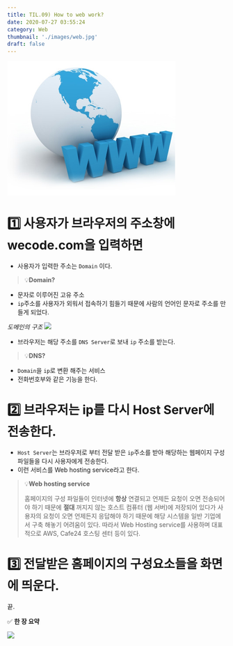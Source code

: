 ```yaml
---
title: TIL.09) How to web work?
date: 2020-07-27 03:55:24
category: Web
thumbnail: './images/web.jpg'
draft: false
---
```


![](./images/web.jpg)

# 1️⃣ 사용자가 브라우저의 주소창에 wecode.com을 입력하면

- 사용자가 입력한 주소는 `Domain` 이다.

> 💡**Domain?**
- 문자로 이루어진 고유 주소
- `ip`주소를 사용자가 외워서 접속하기 힘들기 때문에 사람의 언어인 문자로 주소를 만들게 되었다.
>
*도메인의 구조*
![](https://images.velog.io/images/yongineer1990/post/acd39681-8fcb-4a3a-8401-26def6897854/image.png)

- 브라우저는 해당 주소를 `DNS Server`로 보내 `ip` 주소를 받는다.

> 💡**DNS?**
- `Domain`을 `ip`로 변환 해주는 서비스
- 전화번호부와 같은 기능을 한다.

# 2️⃣ 브라우저는 ip를 다시 Host Server에 전송한다.

- `Host Server`는 브라우저로 부터 전달 받은 `ip`주소를 받아 해당하는 웹페이지 구성 파일들을 다시 사용자에게 전송한다.
- 이런 서비스를 Web hosting service라고 한다.

> 💡**Web hosting service**
>
>홈페이지의 구성 파일들이 인터넷에 **항상** 연결되고 언제든 요청이 오면 전송되어야 하기 때문에 **절대** 꺼지지 않는 호스트 컴퓨터 (웹 서버)에 저장되어 있다가 사용자의 요청이 오면 언제든지 응답해야 하기 때문에 해당 시스템을 일반 기업에서 구축 해놓기 어려움이 있다. 따라서 Web Hosting service를 사용하며 대표적으로 AWS, Cafe24 호스팅 센터 등이 있다.

# 3️⃣ 전달받은 홈페이지의 구성요소들을 화면에 띄운다.

끝.

✅ **한 장 요약**

![](https://images.velog.io/images/yongineer1990/post/41b403ae-085e-4264-bdcb-bbb3b5dbd1a4/image.png)
